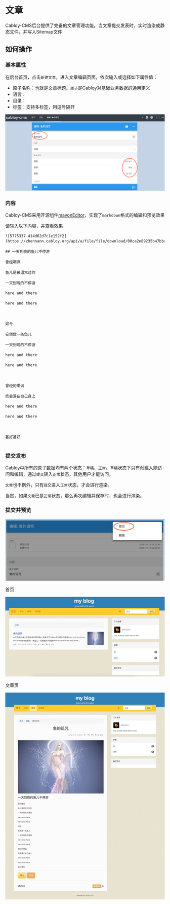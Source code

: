 # 文章

  Cabloy-CMS后台提供了完备的文章管理功能。当文章提交发表时，实时渲染成静态文件，并写入Sitemap文件

## 如何操作

### 基本属性

在后台首页，点击`新建文章`，进入文章编辑页面，依次输入或选择如下属性值：

- 原子名称：也就是文章标题。`原子`是Cabloy对基础业务数据的通用定义
- 语言：
- 目录：
- 标签：支持多标签，用逗号隔开

![](../../assets/images/cms/08.png)

### 内容

Cabloy-CMS采用开源组件[mavonEditor](https://github.com/hinesboy/mavonEditor)，实现了`markdown`格式的编辑和预览效果

请输入以下内容，并查看效果

```
![5775337-414d62d7c1e152f2](https://zhennann.cabloy.org/api/a/file/file/download/00ca2e89235b47bba5b7e7580fc71834.jpg)

## 一天到晚的鱼儿不停游

曾经嘲讽

鱼儿是被诅咒过的

一天到晚的不停游

here and there

here and there



如今

安然做一条鱼儿

一天到晚的不停游

here and there

here and there



曾经的嘲讽

终会落在自己身上

here and there

here and there



甚好甚好


```

### 提交发布

Cabloy中所有的原子数据均有两个状态：`草稿`、`正常`。`草稿`状态下只有创建人能访问和编辑，通过`提交`转入`正常`状态，其他用户才能访问。

`文章`也不例外，只有`提交`进入`正常`状态，才会进行渲染。

当然，如果`文章`已是`正常`状态，那么再次编辑并保存时，也会进行渲染。

### 提交并预览

![](../../assets/images/cms/09.png)

首页

![](../../assets/images/cms/10.png)

文章页

![](../../assets/images/cms/11.jpg)

